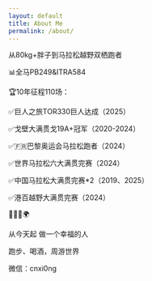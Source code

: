 ```yaml
---
layout: default
title: About Me
permalink: /about/
---
```


从80kg+胖子到马拉松越野双栖跑者

📊全马PB249&ITRA584

🏆10年征程110场：

✅巨人之旅TOR330巨人达成（2025）

✅戈壁大满贯戈19A+冠军（2020-2024）

✅🇫🇷巴黎奥运会马拉松跑者（2024）

✅世界马拉松六大满贯完赛（2024）

✅中国马拉松大满贯完赛*2（2019、2025）

✅港百越野大满贯完赛（2024）

🏃‍♂️🍻🌍

从今天起 做一个幸福的人

跑步、喝酒，周游世界

微信：cnxi0ng